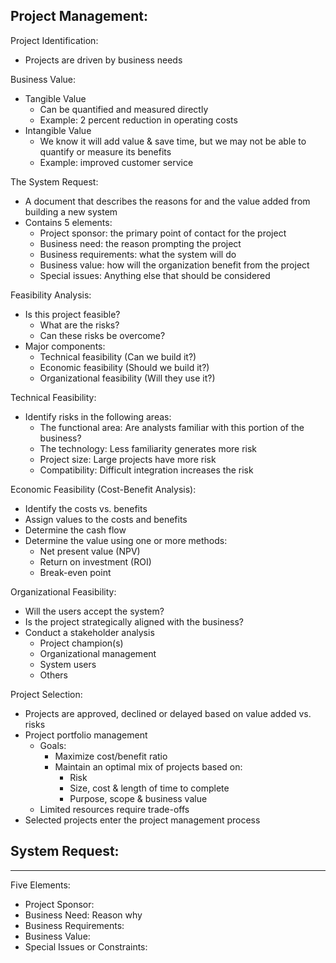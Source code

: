 ## Project Management:

Project Identification:
- Projects are driven by business needs

Business Value:
- Tangible Value  
	- Can be quantified and measured directly  
	- Example: 2 percent reduction in operating costs  
- Intangible Value  
	- We know it will add value & save time, but we may not be able to quantify or measure its benefits  
	- Example: improved customer service

The System Request:
- A document that describes the reasons for and the value added from building a new system
- Contains 5 elements:
	- Project sponsor: the primary point of contact for the project  
	- Business need: the reason prompting the project  
	- Business requirements: what the system will do  
	- Business value: how will the organization benefit from the project  
	- Special issues: Anything else that should be considered

Feasibility Analysis:
- Is this project feasible?  
	- What are the risks?  
	- Can these risks be overcome?  
- Major components:  
	- Technical feasibility (Can we build it?)  
	- Economic feasibility (Should we build it?)  
	- Organizational feasibility (Will they use it?)

Technical Feasibility:
- Identify risks in the following areas:  
	- The functional area: Are analysts familiar with this portion of the business?  
	- The technology: Less familiarity generates more risk  
	- Project size: Large projects have more risk  
	- Compatibility: Difficult integration increases the risk

Economic Feasibility (Cost-Benefit Analysis):
- Identify the costs vs. benefits  
- Assign values to the costs and benefits  
- Determine the cash flow  
- Determine the value using one or more methods:  
	- Net present value (NPV)  
	- Return on investment (ROI)  
	- Break-even point

Organizational Feasibility:
- Will the users accept the system?  
- Is the project strategically aligned with the business?  
- Conduct a stakeholder analysis  
	- Project champion(s)  
	- Organizational management  
	- System users  
	- Others

Project Selection:
- Projects are approved, declined or delayed based on value added vs. risks  
- Project portfolio management  
	- Goals:  
		- Maximize cost/benefit ratio  
		- Maintain an optimal mix of projects based on:  
			- Risk  
			- Size, cost & length of time to complete  
			- Purpose, scope & business value  
	- Limited resources require trade-offs  
- Selected projects enter the project management process

## System Request:
---
Five Elements:
- Project Sponsor:
- Business Need: Reason why 
- Business Requirements:
- Business Value:
- Special Issues or Constraints:

